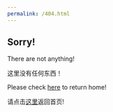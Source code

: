 ```yaml
---
permalink: /404.html
---
```


## Sorry!
There are not anything!

这里没有任何东西！

Please check [here](dpfgz.top) to return home!

请点击[这里](dpfgz.top)返回首页!
